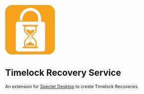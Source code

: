 ![](./src/oren-z0/specterext/timelockrecovery/static/timelockrecovery/img/logo160.png)

# Timelock Recovery Service

An extension for [Specter Desktop](https://github.com/cryptoadvance/specter-desktop) to create Timelock Recoveries.
